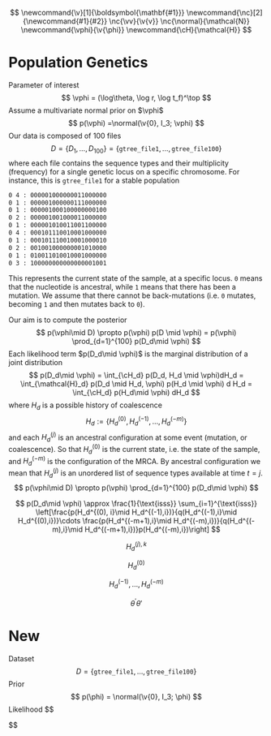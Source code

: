 $$
\newcommand{\v}[1]{\boldsymbol{\mathbf{#1}}}
\newcommand{\nc}[2]{\newcommand{#1}{#2}}
\nc{\vv}{\v{v}}
\nc{\normal}{\mathcal{N}}
\newcommand{\vphi}{\v{\phi}}
\newcommand{\cH}{\mathcal{H}}
$$

# Population Genetics

Parameter of interest
$$
\vphi = (\log\theta, \log r, \log t_f)^\top
$$
Assume a multivariate normal prior on $\vphi$
$$
p(\vphi) =\normal(\v{0}, I_3; \vphi)
$$
Our data is composed of $100$ files
$$
D = \left\{D_1, \ldots, D_{100}\right\} = \left\{\texttt{gtree_file1}, \ldots, \texttt{gtree_file100}\right\}
$$
where each file contains the sequence types and their multiplicity (frequency) for a single genetic locus on a specific chromosome. For instance, this is $\texttt{gtree_file1}$ for a stable population

```sh
0 4 : 000001000000011000000
0 1 : 000001000000111000000
0 1 : 000001000100000000100
0 2 : 000001001000011000000
0 1 : 000001010011001100000
0 4 : 000101110010001000000
0 1 : 000101110010001000010
0 2 : 001001000000001010000
0 1 : 010011010010001000000
0 3 : 100000000000000001001
```

This represents the current state of the sample, at a specific locus. `0` means that the nucleotide is ancestral, while `1` means that there has been a mutation. We assume that there cannot be back-mutations (i.e. `0` mutates, becoming `1` and then mutates back to `0`). 

Our aim is to compute the posterior
$$
p(\vphi\mid D) \propto p(\vphi) p(D \mid \vphi) = p(\vphi) \prod_{d=1}^{100} p(D_d\mid \vphi)
$$
Each likelihood term $p(D_d\mid \vphi)$ is the marginal distribution of a joint distribution
$$
p(D_d\mid \vphi) = \int_{\cH_d} p(D_d, H_d \mid \vphi)dH_d = \int_{\mathcal{H}_d} p(D_d \mid H_d, \vphi) p(H_d \mid \vphi) d H_d = \int_{\cH_d} p(H_d\mid \vphi) dH_d
$$
where $H_d$ is a possible history of coalescence 
$$
H_d :=\left\{H_d^{(0)}, H_{d}^{(-1)}, \ldots, H_{d}^{(-m)}\right\}
$$
and each $H_d^{(j)}$ is an ancestral configuration at some event (mutation, or coalescence). So that $H_d^{(0)}$ is the current state, i.e. the state of the sample, and $H_{d}^{(-m)}$ is the configuration of the MRCA. By ancestral configuration we mean that $H_{d}^{(j)}$ is an unordered list of sequence types available at time $t=j$.
$$
p(\vphi\mid D) \propto p(\vphi) \prod_{d=1}^{100} p(D_d\mid \vphi)
$$

$$
p(D_d\mid \vphi) \approx \frac{1}{\text{isss}} \sum_{i=1}^{\text{isss}} \left[\frac{p(H_d^{(0), i}\mid H_d^{(-1),i})}{q(H_d^{(-1),i}\mid H_d^{(0),i})}\cdots \frac{p(H_d^{(-m+1),i}\mid H_d^{(-m),i})}{q(H_d^{(-m),i}\mid H_d^{(-m+1),i})}p(H_d^{(-m),i})\right]
$$

$$
H_d^{(j), k}
$$


$$
H_d^{(0)}
$$

$$
H_d^{(-1)}, \ldots, H_d^{(-m)}
$$

$$
\theta^\prime \theta'
$$



# New

Dataset
$$
D = \left\{\texttt{gtree_file1}, \ldots, \texttt{gtree_file100}\right\}
$$
Prior
$$
p(\phi) = \normal(\v{0}, I_3; \phi)
$$
Likelihood
$$

$$


